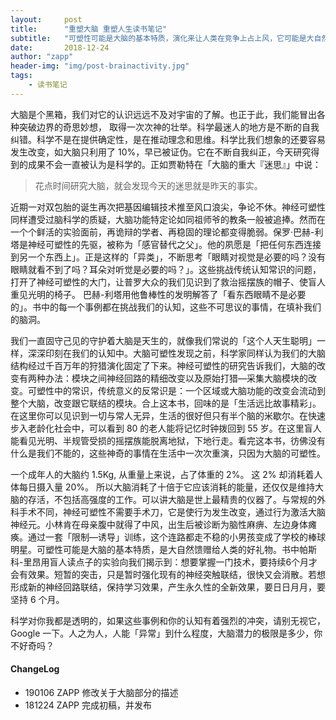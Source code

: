 ```yaml
---
layout:     post
title:      "重塑大脑 重塑人生读书笔记"
subtitle:   "可塑性可能是大脑的基本特质，演化来让人类在竞争上占上风，它可能是大自然给人类的好礼物。"
date:       2018-12-24
author: "zapp"
header-img: "img/post-brainactivity.jpg"
tags:
    - 读书笔记
---
```


大脑是个黑箱，我们对它的认识远远不及对宇宙的了解。也正于此，我们能冒出各种突破边界的奇思妙想， 取得一次次神的壮举。科学最迷人的地方是不断的自我纠错。科学不是在提供确定性，是在推动理念和思维。科学比我们想象的还要容易发生改变，如大脑只利用了 10%，早已被证伪。它在不断自我纠正，今天研究得到的成果不会一直被认为是科学的。正如贾勒特在「大脑的重大『迷思』」中说：

> 花点时间研究大脑，就会发现今天的迷思就是昨天的事实。

近期一对双包胎的诞生再次把基因编辑技术推至风口浪尖，争论不休。神经可塑性同样遭受过脑科学的质疑，大脑功能特定论如同祖师爷的教条一般被追捧。然而在一个个鲜活的实验面前，再诡辩的学者、再稳固的理论都变得脆弱。保罗·巴赫-利塔是神经可塑性的先驱，被称为「感官替代之父」。他的夙愿是「把任何东西连接到另一个东西上」。正是这样的「异类」，不断思考「眼睛对视觉是必要的吗？没有眼睛就看不到了吗？耳朵对听觉是必要的吗？」。这些挑战传统认知常识的问题，打开了神经可塑性的大门，让普罗大众的我们见识到了救治摇摆族的帽子、使盲人重见光明的椅子。 巴赫-利塔用他鲁棒性的发明解答了「看东西眼睛不是必要的」。书中的每一个事例都在挑战我们的认知，这些不可思议的事情，在填补我们的脑洞。

我们一直固守己见的守护着大脑是天生的，就像我们常说的「这个人天生聪明」一样，深深印刻在我们的认知中。大脑可塑性发现之前，科学家同样认为我们的大脑结构经过千百万年的狩猎演化固定了下来。神经可塑性的研究告诉我们，大脑的改变有两种办法：模块之间神经回路的精细改变以及原始打猎—采集大脑模块的改变。可塑性中的常识，传统意义的反常识是：一个区域或大脑功能的改变会流动到整个大脑，改变跟它联结的模块。合上这本书，回味的是「生活远比故事精彩」。在这里你可以见识到一切与常人无异，生活的很好但只有半个脑的米歇尔。在快速步入老龄化社会中，可以看到 80 的老人能将记忆时钟拨回到 55 岁。在这里盲人能看见光明、半规管受损的摇摆族能脱离地狱，下地行走。看完这本书，彷佛没有什么是我们不能的，这些神奇的事情在生活中一次次重演，只因为大脑的可塑性。

一个成年人的大脑约 1.5Kg, 从重量上来说，占了体重的 2%。 这 2% 却消耗着人体每日摄入量 20%。  所以大脑消耗了十倍于它应该消耗的能量，还仅仅是维持大脑的存活，不包括高强度的工作。可以讲大脑是世上最精贵的仪器了。与常规的外科手术不同，神经可塑性不需要手术刀，它是使行为发生改变，通过行为激活大脑神经元。小林肯在母亲腹中就得了中风，出生后被诊断为脑性麻痹、左边身体瘫痪。通过一套「限制—诱导」训练，这个连路都走不稳的小男孩变成了学校的棒球明星。可塑性可能是大脑的基本特质，是大自然馈赠给人类的好礼物。书中帕斯科-里昂用盲人读点子的实验向我们揭示到：想要掌握一门技术，要持续6个月才会有效果。短暂的突击，只是暂时强化现有的神经突触联结，很快又会消散。若想形成新的神经回路联结，保持学习效果，产生永久性的全新效果，要日日月月，要坚持 6 个月。

科学对你我都是透明的，如果这些事例和你的认知有着强烈的冲突，请别无视它，Google 一下。人之为人，人能「异常」到什么程度，大脑潜力的极限是多少，你不好奇吗？

#### ChangeLog
* 190106 ZAPP 修改关于大脑部分的描述
* 181224 ZAPP 完成初稿，并发布

